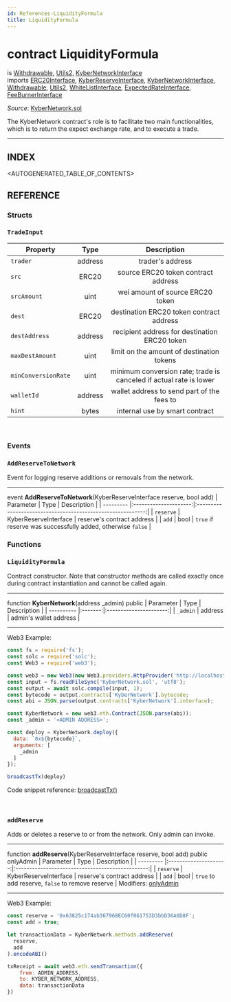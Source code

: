 ```yaml
---
id: References-LiquidityFormula
title: LiquidityFormula
---
```

# contract LiquidityFormula
is [Withdrawable](api-withdrawable.md), [Utils2](api-utils-2-.md), [KyberNetworkInterface](api-kybernetworkinterface.md)\
imports [ERC20Interface](api-erc-20-interface.md), [KyberReserveInterface](api-kyberreserveinterface.md), [KyberNetworkInterface](api-kybernetworkinterface.md), [Withdrawable](api-withdrawable.md), [Utils2](api-utils-2-.md), [WhiteListInterface](api-whitelistinterface.md), [ExpectedRateInterface](api-expectedrateinterface.md), [FeeBurnerInterface](api-feeburnerinterface.md)

*Source*: [KyberNetwork.sol](https://github.com/KyberNetwork/smart-contracts/blob/master/contracts/KyberNetwork.sol)

The KyberNetwork contract's role is to facilitate two main functionalities, which is to return the expect exchange rate, and to execute a trade.
___

## INDEX

<AUTOGENERATED_TABLE_OF_CONTENTS>

## REFERENCE

### Structs

### `TradeInput`
| Property | Type                  | Description                                                 |
| --------- |:---------------------:|:-----------------------------------------------------------:|
| `trader` | address | trader's address                                  |
| `src`     | ERC20                  | source ERC20 token contract address   |
| `srcAmount`         | uint    | wei amount of source ERC20 token                                     |
| `dest`              | ERC20   | destination ERC20 token contract address                             |
| `destAddress`       | address | recipient address for destination ERC20 token                        |
| `maxDestAmount`     | uint    | limit on the amount of destination tokens                            |
| `minConversionRate` | uint    | minimum conversion rate;  trade is canceled if actual rate is lower |
| `walletId`          | address | wallet address to send part of the fees to                           |
| `hint`         | bytes | internal use by smart contract |
<br />

### Events

### `AddReserveToNetwork`
Event for logging reserve additions or removals from the network.
___
event __AddReserveToNetwork__(KyberReserveInterface reserve, bool add)
| Parameter | Type                  | Description                                                 |
| --------- |:---------------------:|:-----------------------------------------------------------:|
| `reserve` | KyberReserveInterface | reserve's contract address                                  |
| `add`     | bool                  | `true` if reserve was successfully added, otherwise `false` |
<br />

### Functions

### `LiquidityFormula`
Contract constructor. Note that constructor methods are called exactly once during contract instantiation and cannot be called again.
___
function __KyberNetwork__(address \_admin) public
| Parameter  | Type    | Description            |
| ---------- |:-------:|:----------------------:|
| `_admin`   | address | admin's wallet address |
___
Web3 Example:
```js
const fs = require('fs');
const solc = require('solc');
const Web3 = require('web3');

const web3 = new Web3(new Web3.providers.HttpProvider('http://localhost:8545'));
const input = fs.readFileSync('KyberNetwork.sol', 'utf8');
const output = await solc.compile(input, 1);
const bytecode = output.contracts['KyberNetwork'].bytecode;
const abi = JSON.parse(output.contracts['KyberNetwork'].interface);

const KyberNetwork = new web3.eth.Contract(JSON.parse(abi));
const _admin = '<ADMIN ADDRESS>';

const deploy = KyberNetwork.deploy({
  data: `0x${bytecode}`,
  arguments: [
    _admin
  ]
});

broadcastTx(deploy)
```
Code snippet reference: [broadcastTx()](appendix-codes.md#broadcasting-tx)

<br />

### `addReserve`
Adds or deletes a reserve to or from the network. Only admin can invoke.
___
function __addReserve__(KyberReserveInterface reserve, bool add) public onlyAdmin
| Parameter | Type                  | Description                                      |
| --------- |:---------------------:|:------------------------------------------------:|
| `reserve` | KyberReserveInterface | reserve's contract address                       |
| `add`     | bool                  | `true` to add reserve, `false` to remove reserve |
Modifiers: [onlyAdmin](api-permissiongroups.md#onlyadmin)
___
Web3 Example:
```js
const reserve = '0x63825c174ab367968EC60f061753D3bbD36A0D8F';
const add = true;

let transactionData = KyberNetwork.methods.addReserve(
  reserve,
  add
).encodeABI()

txReceipt = await web3.eth.sendTransaction({
    from: ADMIN_ADDRESS,
    to: KYBER_NETWORK_ADDRESS, 
    data: transactionData
})
```

<br />
